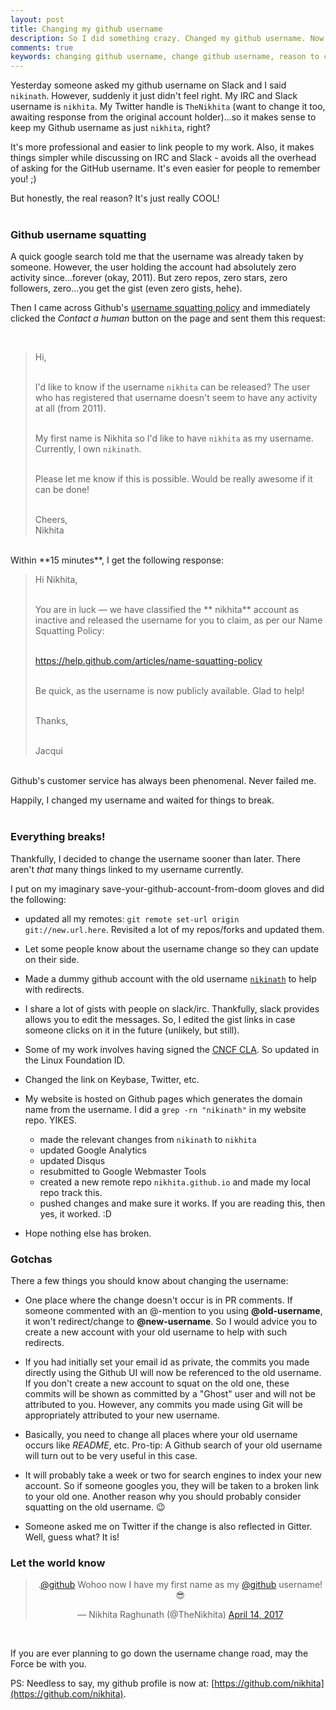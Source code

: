 ```yaml
---
layout: post
title: Changing my github username
description: So I did something crazy. Changed my github username. Now I have my first name as my github username.
comments: true
keywords: changing github username, change github username, reason to change github username, should I change github username
---
```


Yesterday someone asked my github username on Slack and I said `nikinath`. However, suddenly it just didn't feel right. My IRC and Slack username is `nikhita`. My Twitter handle is `TheNikhita` (want to change it too, awaiting response from the original account holder)...so it makes sense to keep my Github username as just `nikhita`, right?

It's more professional and easier to link people to my work. Also, it makes things simpler while discussing on IRC and Slack - avoids all the overhead of asking for the GitHub username. It's even easier for people to remember you! ;)

But honestly, the real reason? It's just really COOL!
<br>
<br>

### Github username squatting

A quick google search told me that the username was already taken by someone. However, the user holding the account had absolutely zero activity since...forever (okay, 2011). But zero repos, zero stars, zero followers, zero...you get the gist (even zero gists, hehe).

Then I came across Github's [username squatting policy](https://help.github.com/articles/name-squatting-policy/) and immediately clicked the _Contact a human_ button on the page and sent them this request:

<br>
<blockquote>
Hi,<br><br>

I'd like to know if the username `nikhita` can be released? The user who has registered that username doesn't seem to have any activity at all (from 2011).<br><br>

My first name is Nikhita so I'd like to have `nikhita` as my username. Currently, I own `nikinath`.<br><br>

Please let me know if this is possible. Would be really awesome if it can be done!<br><br>

Cheers,<br>
Nikhita
</blockquote>
<br>
Within **15 minutes**, I get the following response:

<br>
<blockquote>

Hi Nikhita,<br><br>

You are in luck — we have classified the ** nikhita** account as inactive and released the username for you to claim, as per our Name Squatting Policy:<br><br>

https://help.github.com/articles/name-squatting-policy<br><br>

Be quick, as the username is now publicly available. Glad to help!<br><br>

Thanks,<br><br>

Jacqui

</blockquote>
<br>
Github's customer service has always been phenomenal. Never failed me.

Happily, I changed my username and waited for things to break.
<br>
<br>

### Everything breaks!

Thankfully, I decided to change the username sooner than later. There aren't _that_ many things linked to my username currently.

I put on my imaginary save-your-github-account-from-doom gloves and did the following:

* updated all my remotes: `git remote set-url origin git://new.url.here`. Revisited a lot of my repos/forks and updated them.

* Let some people know about the username change so they can update on their side.

* Made a dummy github account with the old username [`nikinath`](https://github.com/nikinath) to help with redirects.

* I share a lot of gists with people on slack/irc. Thankfully, slack provides allows you to edit the messages. So, I edited the gist links in case someone clicks on it in the future (unlikely, but still).

* Some of my work involves having signed the [CNCF CLA](https://github.com/cncf/cla). So updated in the Linux Foundation ID.

* Changed the link on Keybase, Twitter, etc.

* My website is hosted on Github pages which generates the domain name from the username. I did a `grep -rn "nikinath"` in my website repo. YIKES.

    - made the relevant changes from `nikinath` to `nikhita`
    - updated Google Analytics
    - updated Disqus
    - resubmitted to Google Webmaster Tools
    - created a new remote repo `nikhita.github.io` and made my local repo track this.
    - pushed changes and make sure it works. If you are reading this, then yes, it worked. :D

* Hope nothing else has broken.

### Gotchas

There a few things you should know about changing the username:

* One place where the change doesn't occur is in PR comments. If someone commented with an @-mention to you using **@old-username**, it won't redirect/change to **@new-username**. So I would advice you to create a new account with your old username to help with such redirects.

* If you had initially set your email id as private, the commits you made directly using the Github UI will now be referenced to the old username. If you don't create a new account to squat on the old one, these commits will be shown as committed by a "Ghost" user and will not be attributed to you. However, any commits you made using Git will be appropriately attributed to your new username.

* Basically, you need to change all places where your old username occurs like _README_, etc. Pro-tip: A Github search of your old username will turn out to be very useful in this case.

* It will probably take a week or two for search engines to index your new account. So if someone googles you, they will be taken to a broken link to your old one. Another reason why you should probably consider squatting on the old username. :wink:

* Someone asked me on Twitter if the change is also reflected in Gitter. Well, guess what? It is!

### Let the world know
<div align="center">
<blockquote class="twitter-tweet" data-conversation="none" data-lang="en"><p lang="en" dir="ltr">.<a href="https://twitter.com/github">@github</a> Wohoo now I have my first name as my <a href="https://twitter.com/github">@github</a> username! 😎</p>&mdash; Nikhita Raghunath (@TheNikhita) <a href="https://twitter.com/TheNikhita/status/852901534912307200">April 14, 2017</a></blockquote>
<script async src="//platform.twitter.com/widgets.js" charset="utf-8"></script>
</div>
<br>

If you are ever planning to go down the username change road, may the Force be with you.

PS: Needless to say, my github profile is now at: [https://github.com/nikhita](https://github.com/nikhita).





